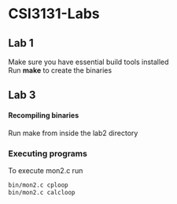 # CSI3131-Labs
## Lab 1
Make sure you have essential build tools installed  
Run **make** to create the binaries

## Lab 3

#### Recompiling binaries
Run make from inside the lab2 directory

### Executing programs
To execute mon2.c run
```bash
bin/mon2.c cploop
bin/mon2.c calcloop
```
